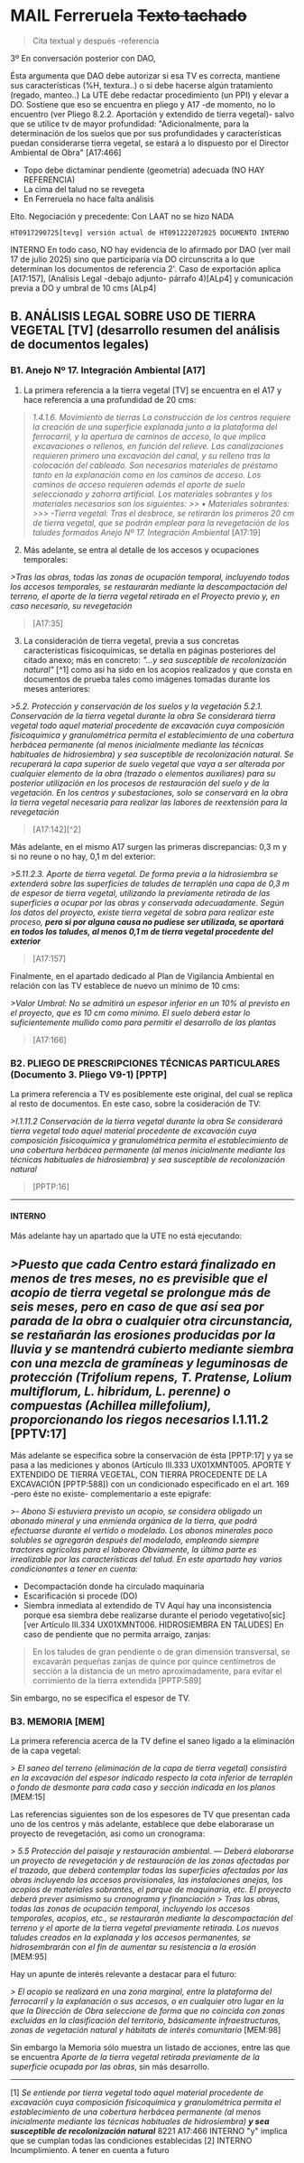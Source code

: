 
# MAIL Ferreruela ~~Texto tachado~~
> Cita textual y después
> -referencia
 
<!--De: ALBA SVITIL Jesus [EIFFAGE ENERGIE SYSTEMES] Jesus.ALBASVITIL@eiffage.com Enviado el: jueves, 17 de julio de 2025 18:56 Para: Alejandro Obregón Caro aobregon.caro@telice.es CC: José María Robles Cuesta jmrobles@telice.es ; Cristian San Millán Parrón csmillan.parron@telice.es ; Arturo Pérez Gaviria aperez.gaviria@telice.es Asunto: RE: MUESTRA DE TIERRA VEGETAL FERRERUELA

`DOCUMENTO INTERNO`
Buenas tardes:

1º Es correcto todo lo que afirma David y así lo he manifestado en Wp DO: una prueba de extendida de tierra vegetal

2º El origen de todo ha sido una conversación informal con DAO en relación con el tema de las tierras vegetales (TV) y DAO sostiene que, tal y como ya lleva avisando (mail 16/5 y 9/6) solicita que se le comunique planificación previa de extendida. Sin más.-->

3º En conversación posterior con DAO,

Ésta argumenta que DAO debe autorizar si esa TV es correcta, mantiene sus características (%H, textura..) o si debe hacerse algún tratamiento (regado, manteo..)
La UTE debe redactar procedimiento (un PPI) y elevar a DO. Sostiene que eso se encuentra en pliego y A17 -de momento, no lo encuentro (ver Pliego 8.2.2. Aportación y extendido de tierra vegetal)- salvo que se utilice tv de mayor profundidad:
"Adicionalmente, para la determinación de los suelos que por sus profundidades y características puedan considerarse tierra vegetal, se estará a lo dispuesto por el Director Ambiental de Obra" [A17:466]

- Topo debe dictaminar pendiente (geometría) adecuada (NO HAY REFERENCIA)
- La cima del talud no se revegeta
- En Ferreruela no hace falta análisis
  
<!--## CONCLUSIÓN
Sólo era una prueba (no he comentado que se ha extendido también en canal de pluviales con talud ffcc) con tv de la ubicación (en contra de la idea que tenía Juan Pablo, que la habíamos importado (!))

Si os parece: nos disculpamos, hacemos un procedimiento, basado en los doc oficiales (le doy una vuelta más, con referencias; abierto a propuestas) por cada centro. DAO se ha ofrecido a correcciones.-->

Elto. Negociación y precedente: Con LAAT no se hizo NADA

`HT0917290725[tevg] versión actual de HT091222072025 DOCUMENTO INTERNO`

<!--Buenas tardes:
Adjunto análisis y propuesta de procedimiento para extendido de tierra vegetal para someterlo a vuestra consideración. Con vuestro OK -y eliminadas aquellas partes internas- si procede, se reenvía a DAO o bien directamente a DO. Lo que consideréis. Quedo por tanto a vuestra disposición para cualquier aclaración, duda o corrección que estiméis más conveniente.


-->
<!--# PROCEDIMIENTO DE EXTENDIDO DE TIERRA VEGETAL [TV]
## INTRO
Debido a las discrepancias sobre este tema en todos sus ámbitos (proceso de comunicación, idoneidad de materiales, metodología, fechas y cantidades) se hace un análisis legal en base a la documentación (pliego, A17 y memoria) de referencia -sin perjuicio de que me indiquéis cualquier otra que se me haya pasado o error mío) se redacta un procedimiento. La jerarquía se establece por orden: pliego, A17 y memoria.

## A. ‎PROCEDIMIENTO
Previamente, se notifica a DO por cada centro y si DO solicita escarificación o no [ALp8]
Se determina que la tierra a acopiar o acopiada presenta características de tierra vegetal (Análisis Legal, párrafo 3) [ALp3]
Hechos los acopios -o no (Alternativa 2)- de la tierra vegetal necesaria, se plantea el extendido que varía según fuentes y apartados de los documentos de referencia: desde los 30 a los 10 cms de espesor como umbral mínimo [ALp5] pasando por el reextendido hasta acabar con la TV existente[ALpX]
Se mezcla con abono [ALp7] y se extiende hasta muro valla [ALp16]. En caso de pendiente excesiva, cajeado previo de 15 cms de sección horizontal cada metro [ALp u otra medida planteada previamente a DO (geotextil)
Siembra inmediata al extendido de TV [ALp8] lo que lo liga fuera del periodo vegetativo o tempero. Caso contrario, tendríamos problemas de erosión.
-->
INTERNO En todo caso, NO hay evidencia de lo afirmado por DAO (ver mail 17 de julio 2025) sino que participaría vía DO circunscrita a lo que determinan los documentos de referencia
2'. Caso de exportación aplica [A17:157], (Análisis Legal -debajo adjunto- párrafo 4)[ALp4] y comunicación previa a DO y umbral de 10 cms [ALp4]

<!--### A1. EJEMPLO PRÁCTICO | CRÑ, octubre 2025
- Se cuenta con una superficie de talud de 675,11 m2 y entre 101-162 m3 de tierra vegetal comprobada que es funcional porque está vegetada (673 m2 con 15 cms)

- Se calcula que hay suficiente para un extendido de 15 cms según cálculos realizados, más el abono que se plantee echar. Al cargar, descargar y abonar se produce el oxigenado/esponjado requerido

- Se escarifica y cajea para retención de ladera

- Se proyecta la hidrosiembra a continuación
-->

## B. ANÁLISIS LEGAL SOBRE USO DE TIERRA VEGETAL [TV] (desarrollo resumen del análisis de documentos legales)

### B1. Anejo Nº 17. Integración Ambiental [A17]
1. La primera referencia a la tierra vegetal [TV] se encuentra en el A17 y hace referencia a una profundidad de 20 cms:

> *1.4.1.6. Movimiento de tierras La construcción de los centros requiere la creación de una superficie explanada junto a la plataforma del ferrocarril, y la apertura de caminos de acceso, lo que implica excavaciones o rellenos, en función del relieve. Las canalizaciones requieren primero una excavación del canal, y su relleno tras la colocación del cableado. Son necesarios materiales de préstamo tanto en la explanación como en los caminos de acceso. Los caminos de acceso requieren además el aporte de suelo seleccionado y zahorra artificial. Los materiales sobrantes y los materiales necesarios son los siguientes:*
*>> • Materiales sobrantes:*
*>>> -Tierra vegetal: Tras el desbroce, se retirarán los primeros 20 cm de tierra vegetal, que se podrán emplear para la revegetación de los taludes formados Anejo Nº 17. Integración Ambiental*
>[A17:19]

2. Más adelante, se entra al detalle de los accesos y ocupaciones temporales:

*>Tras las obras, todas las zonas de ocupación temporal, incluyendo todos los accesos temporales, se restaurarán mediante la descompactación del terreno, el aporte de la tierra vegetal retirada en el Proyecto previo y, en caso necesario, su revegetación*
>[A17:35]

3. La consideración de tierra vegetal, previa a sus concretas características fisicoquímicas, se detalla en páginas posteriores del citado anexo; más en concreto: *"...y sea susceptible de recolonización natural"* [^1] como así ha sido en los acopios realizados y que consta en documentos de prueba tales como imágenes tomadas durante los meses anteriores:

*>5.2. Protección y conservación de los suelos y la vegetación 5.2.1. Conservación de la tierra vegetal durante la obra Se considerará tierra vegetal todo aquel material procedente de excavación cuya composición fisicoquímica y granulométrica permita el establecimiento de una cobertura herbácea permanente (al menos inicialmente mediante las técnicas habituales de hidrosiembra) y sea susceptible de recolonización natural. Se recuperará la capa superior de suelo vegetal que vaya a ser alterada por cualquier elemento de la obra (trazado o elementos auxiliares) para su posterior utilización en los procesos de restauración del suelo y de la vegetación. En los centros y subestaciones, solo se conservará en la obra la tierra vegetal necesaria para realizar las labores de reextensión para la revegetación*
>[A17:142][^2]

Más adelante, en el mismo A17 surgen las primeras discrepancias: 0,3 m y si no reune o no hay, 0,1 m del exterior:

*>5.11.2.3. Aporte de tierra vegetal. De forma previa a la hidrosiembra se extenderá sobre las superficies de taludes de terraplén una capa de 0,3 m de espesor de tierra vegetal, utilizando la previamente retirada de las superficies a ocupar por las obras y conservada adecuadamente. Según los datos del proyecto, existe tierra vegetal de sobra para realizar este proceso, **pero si por alguna causa no pudiese ser utilizada, se aportará en todos los taludes, al menos 0,1 m de tierra vegetal procedente del exterior***
>[A17:157]

Finalmente, en el apartado dedicado al Plan de Vigilancia Ambiental en relación con las TV establece de nuevo un mínimo de 10 cms:

*>Valor Umbral: No se admitirá un espesor inferior en un 10% al previsto en el proyecto, que es 10 cm como mínimo. El suelo deberá estar lo suficientemente mullido como para permitir el desarrollo de las plantas*
>[A17:166]

### B2. PLIEGO DE PRESCRIPCIONES TÉCNICAS PARTICULARES (Documento 3. Pliego V9-1) [PPTP]
La primera referencia a TV es posiblemente este original, del cual se replica al resto de documentos. En este caso, sobre la cosideración de TV:

*>I.1.11.2 Conservación de la tierra vegetal durante la obra Se considerará tierra vegetal todo aquel material procedente de excavación cuya composición fisicoquímica y granulométrica permita el establecimiento de una cobertura herbácea permanente (al menos inicialmente mediante las técnicas habituales de hidrosiembra) y sea susceptible de recolonización natural*
>[PPTP:16]
----
#### INTERNO
Más adelante hay un apartado que la UTE no está ejecutando:

*>Puesto que cada Centro estará finalizado en menos de tres meses, no es previsible que el acopio de tierra vegetal se prolongue más de seis meses, **pero en caso de que así sea por parada de la obra o cualquier otra circunstancia, se restañarán las erosiones producidas por la lluvia y se mantendrá cubierto mediante siembra con una mezcla de gramíneas y leguminosas de protección (Trifolium repens, T. Pratense, Lolium multiflorum, L. hibridum, L. perenne)** o compuestas (Achillea millefolium), proporcionando los riegos necesarios* I.1.11.2 [PPTV:17]
----

Más adelante se especifica sobre la conservación de ésta [PPTP:17] y ya se pasa a las mediciones y abonos (Artículo III.333 UX01XMNT005. APORTE Y EXTENDIDO DE TIERRA VEGETAL, CON TIERRA PROCEDENTE DE LA EXCAVACIÓN [PPTP:588]) con un condicionado especificado en el art. 169 -pero éste no existe- complementario a este epígrafe:

*>- Abono Si estuviera previsto un acopio, se considera obligado un abonado mineral y una enmienda orgánica de la tierra, que podrá efectuarse durante el vertido o modelado. Los abonos minerales poco solubles se agregarán después del modelado, empleando siempre tractores agrícolas para el laboreo Obviamente, la última parte es irrealizable por las características del talud.
En este apartado hay varios condicionantes a tener en cuenta:*

- Decompactación donde ha circulado maquinaria
- Escarificación si procede (DO)
- Siembra inmediata al extendido de TV Aquí hay una inconsistencia porque esa siembra debe realizarse durante el periodo vegetativo[sic] [ver Artículo III.334 UX01XMNT006. HIDROSIEMBRA EN TALUDES]
En caso de pendiente que no permita arraigo, zanjas:

>En los taludes de gran pendiente o de gran dimensión transversal, se excavarán pequeñas zanjas de quince por quince centímetros de sección a la distancia de un metro aproximadamente, para evitar el corrimiento de la tierra extendida [PPTP:589]

Sin embargo, no se especifica el espesor de TV.

### B3. MEMORIA [MEM]
La primera referencia acerca de la TV define el saneo ligado a la eliminación de la capa vegetal:

*> El saneo del terreno (eliminación de la capa de tierra vegetal) consistirá en la excavación del espesor indicado respecto la cota inferior de terraplén o fondo de desmonte para cada caso y sección indicada en los planos* [MEM:15]

Las referencias siguientes son de los espesores de TV que presentan cada uno de los centros y más adelante, establece que debe elaborarase un proyecto de revegetación, asi como un cronograma:

*> 5.5 Protección del paisaje y restauración ambiental. — Deberá elaborarse un proyecto de revegetación y de restauración de las zonas afectadas por el trazado, que deberá contemplar todas las superficies afectadas por las obras incluyendo los accesos provisionales, las instalaciones anejas, los acopios de materiales sobrantes, el parque de maquinaria, etc. El proyecto deberá prever asimismo su cronograma y financiación*
*> Tras las obras, todas las zonas de ocupación temporal, incluyendo los accesos temporales, acopios, etc., se restaurarán mediante la descompactación del terreno y el aporte de la tierra vegetal previamente retirada. Los nuevos taludes creados en la explanada y los accesos permanentes, se hidrosembrarán con el fin de aumentar su resistencia a la erosión* [MEM:95]

Hay un apunte de interés relevante a destacar para el futuro:

*> El acopio se realizará en una zona marginal, entre la plataforma del ferrocarril y la explanación o sus accesos, o en cualquier otro lugar en la que la Dirección de Obra seleccione de forma que no coincida con zonas excluidas en la clasificación del territorio, básicamente infraestructuras, zonas de vegetación natural y hábitats de interés comunitario* [MEM:98]

Sin embargo la Memoria sólo muestra un listado de acciones, entre las que se encuentra *Aporte de la tierra vegetal retirada previamente de la superficie ocupada por las obras*, sin más desarrollo.

<!--Finalmente, sobre el extendido de TV no queda suficientemente definido si es sólo la pendiente o también la cima del talud:

> En torno al edificio de las subestaciones, se distribuyen: losas de hormigón armado para ubicación de los transformadores, cimentaciones aisladas para las estructuras metálicas de los pórticos de salida de feeder y de la aparamenta del parque; redes enterradas de drenaje y saneamiento, red de recogida de aceite, dotación de canalizaciones enterradas y canaletas prefabricadas de hormigón para distribución de cableado. Tratamiento de viales interiores con soleras de hormigón, formación de pradera de grava en parque exterior y vallado perimetral [MEM:14]

Párrafo arriba reproducido, que se repite de forma idéntica a lo largo de la memoria. Sobre este particular, se entinde que la revegetación es por un tema de control de la erosión mediante enraizamiento y por consiguiente, es necesario extender al menos por parte de la cima.

Sin embargo, en la memoria se establecen los objetivos que se persiguen mediante el extendido de TV y revegetado y, en relación con la discusión entre el extendido hasta la cima del talud o seguir hasta el muro de la valla está el objetivo de establecer una pantalla vegetal:

>- Proteger el suelo frente a la erosión.
>- Restaurar los suelos y la cubierta vegetal afectados por las actuaciones proyectadas.
>- Introducir la vegetación en las superficies de tierra generadas por las obras.
>- Favorecer la integración ecológica y paisajística del trazado y mejorar la percepción visual de los elementos asociados a la infraestructura. - Establecer una pantalla vegetal de ocultación de los taludes y muros especialmente visibles.
>3.14.1.11. Medidas de defensa contra la erosión, recuperación ambiental e integración paisajística [MEM:102]-->

----
[1] *Se entiende por tierra vegetal todo aquel material procedente de excavación cuya composición fisicoquímica y granulométrica permita el establecimiento de una cobertura herbácea permanente (al menos inicialmente mediante las técnicas habituales de hidrosiembra) **y sea susceptible de recolonización natural***  8221 A17:466 INTERNO "y" implica que se cumplan todas las condiciones establecidas
[2] INTERNO Incumplimiento. A tener en cuenta a futuro
